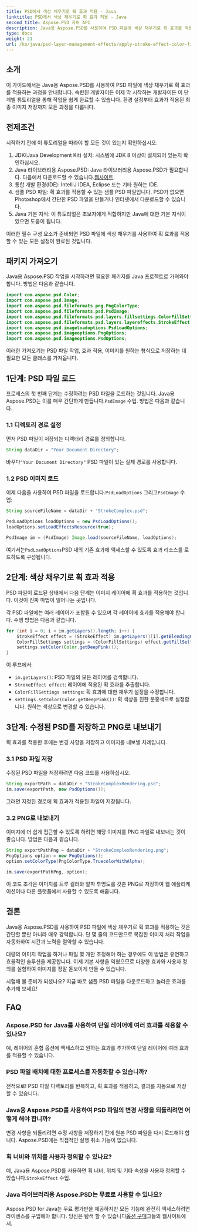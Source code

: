 ```yaml
---
title: PSD에서 색상 채우기로 획 효과 적용 - Java
linktitle: PSD에서 색상 채우기로 획 효과 적용 - Java
second_title: Aspose.PSD 자바 API
description: Java용 Aspose.PSD를 사용하여 PSD 파일에 색상 채우기로 획 효과를 적용하는 방법을 알아보세요. 이미지를 쉽게 향상하려면 이 단계별 가이드를 따르세요.
type: docs
weight: 21
url: /ko/java/psd-layer-management-effects/apply-stroke-effect-color-fill-psd/
---
```

## 소개

이 가이드에서는 Java용 Aspose.PSD를 사용하여 PSD 파일에 색상 채우기로 획 효과를 적용하는 과정을 안내합니다. 숙련된 개발자이든 이제 막 시작하는 개발자이든 이 단계별 튜토리얼을 통해 작업을 쉽게 완료할 수 있습니다. 환경 설정부터 효과가 적용된 최종 이미지 저장까지 모든 과정을 다룹니다.

## 전제조건

시작하기 전에 이 튜토리얼을 따라야 할 모든 것이 있는지 확인하십시오.

1. JDK(Java Development Kit) 설치: 시스템에 JDK 8 이상이 설치되어 있는지 확인하십시오.
2.  Java 라이브러리용 Aspose.PSD: Java 라이브러리용 Aspose.PSD가 필요합니다. 다음에서 다운로드할 수 있습니다.[웹사이트](https://releases.aspose.com/psd/java/).
3. 통합 개발 환경(IDE): IntelliJ IDEA, Eclipse 또는 기타 원하는 IDE.
4. 샘플 PSD 파일: 획 효과를 적용할 수 있는 샘플 PSD 파일입니다. PSD가 없으면 Photoshop에서 간단한 PSD 파일을 만들거나 인터넷에서 다운로드할 수 있습니다.
5. Java 기본 지식: 이 튜토리얼은 초보자에게 적합하지만 Java에 대한 기본 지식이 있으면 도움이 됩니다.

이러한 필수 구성 요소가 준비되면 PSD 파일에 색상 채우기를 사용하여 획 효과를 적용할 수 있는 모든 설정이 완료된 것입니다.

## 패키지 가져오기

Java용 Aspose.PSD 작업을 시작하려면 필요한 패키지를 Java 프로젝트로 가져와야 합니다. 방법은 다음과 같습니다.

```java
import com.aspose.psd.Color;
import com.aspose.psd.Image;
import com.aspose.psd.fileformats.png.PngColorType;
import com.aspose.psd.fileformats.psd.PsdImage;
import com.aspose.psd.fileformats.psd.layers.fillsettings.ColorFillSettings;
import com.aspose.psd.fileformats.psd.layers.layereffects.StrokeEffect;
import com.aspose.psd.imageloadoptions.PsdLoadOptions;
import com.aspose.psd.imageoptions.PngOptions;
import com.aspose.psd.imageoptions.PsdOptions;
```

이러한 가져오기는 PSD 파일 작업, 효과 적용, 이미지를 원하는 형식으로 저장하는 데 필요한 모든 클래스를 가져옵니다.

## 1단계: PSD 파일 로드

 프로세스의 첫 번째 단계는 수정하려는 PSD 파일을 로드하는 것입니다. Java용 Aspose.PSD는 이를 매우 간단하게 만듭니다.`PsdImage` 수업. 방법은 다음과 같습니다.

### 1.1 디렉토리 경로 설정

먼저 PSD 파일이 저장되는 디렉터리 경로를 정의합니다.

```java
String dataDir = "Your Document Directory";
```

 바꾸다`"Your Document Directory"` PSD 파일이 있는 실제 경로를 사용합니다.

### 1.2 PSD 이미지 로드

 이제 다음을 사용하여 PSD 파일을 로드합니다.`PsdLoadOptions` 그리고`PsdImage` 수업:

```java
String sourceFileName = dataDir + "StrokeComplex.psd";

PsdLoadOptions loadOptions = new PsdLoadOptions();
loadOptions.setLoadEffectsResource(true);

PsdImage im = (PsdImage) Image.load(sourceFileName, loadOptions);
```

 여기서는`PsdLoadOptions`PSD 내의 기존 효과에 액세스할 수 있도록 효과 리소스를 로드하도록 구성됩니다.

## 2단계: 색상 채우기로 획 효과 적용

PSD 파일이 로드된 상태에서 다음 단계는 이미지 레이어에 획 효과를 적용하는 것입니다. 이것이 진짜 마법이 일어나는 곳입니다.

각 PSD 파일에는 여러 레이어가 포함될 수 있으며 각 레이어에 효과를 적용해야 합니다. 수행 방법은 다음과 같습니다.

```java
for (int i = 0; i < im.getLayers().length; i++) {
    StrokeEffect effect = (StrokeEffect) im.getLayers()[i].getBlendingOptions().getEffects()[0];
    ColorFillSettings settings = (ColorFillSettings) effect.getFillSettings();
    settings.setColor(Color.getDeepPink());
}
```

이 루프에서:

- `im.getLayers()`: PSD 파일의 모든 레이어를 검색합니다.
- `StrokeEffect effect`: 레이어에 적용된 획 효과를 추출합니다.
- `ColorFillSettings settings`: 획 효과에 대한 채우기 설정을 수정합니다.
- `settings.setColor(Color.getDeepPink())`: 획 색상을 진한 분홍색으로 설정합니다. 원하는 색상으로 변경할 수 있습니다.

## 3단계: 수정된 PSD를 저장하고 PNG로 내보내기

획 효과를 적용한 후에는 변경 사항을 저장하고 이미지를 내보낼 차례입니다.

### 3.1 PSD 파일 저장

수정된 PSD 파일을 저장하려면 다음 코드를 사용하십시오.

```java
String exportPath = dataDir + "StrokeComplexRendering.psd";
im.save(exportPath, new PsdOptions());
```

그러면 지정된 경로에 획 효과가 적용된 파일이 저장됩니다.

### 3.2 PNG로 내보내기

이미지에 더 쉽게 접근할 수 있도록 하려면 해당 이미지를 PNG 파일로 내보내는 것이 좋습니다. 방법은 다음과 같습니다.

```java
String exportPathPng = dataDir + "StrokeComplexRendering.png";
PngOptions option = new PngOptions();
option.setColorType(PngColorType.TruecolorWithAlpha);

im.save(exportPathPng, option);
```

이 코드 조각은 이미지를 트루 컬러와 알파 투명도를 갖춘 PNG로 저장하여 웹 애플리케이션이나 다른 플랫폼에서 사용할 수 있도록 해줍니다.

## 결론

Java용 Aspose.PSD를 사용하여 PSD 파일에 색상 채우기로 획 효과를 적용하는 것은 간단할 뿐만 아니라 매우 강력합니다. 단 몇 줄의 코드만으로 복잡한 이미지 처리 작업을 자동화하여 시간과 노력을 절약할 수 있습니다.

대량의 이미지 작업을 하거나 파일 몇 개만 조정해야 하는 경우에도 이 방법은 유연하고 효율적인 솔루션을 제공합니다. 이제 기본 사항을 익혔으므로 다양한 효과와 사용자 정의를 실험하여 이미지를 정말 돋보이게 만들 수 있습니다.

시험해 볼 준비가 되셨나요? 지금 바로 샘플 PSD 파일을 다운로드하고 놀라운 효과를 추가해 보세요!

## FAQ

### Aspose.PSD for Java를 사용하여 단일 레이어에 여러 효과를 적용할 수 있나요?
예, 레이어의 혼합 옵션에 액세스하고 원하는 효과를 추가하여 단일 레이어에 여러 효과를 적용할 수 있습니다.

### PSD 파일 배치에 대한 프로세스를 자동화할 수 있습니까?
전적으로! PSD 파일 디렉토리를 반복하고, 획 효과를 적용하고, 결과를 자동으로 저장할 수 있습니다.

### Java용 Aspose.PSD를 사용하여 PSD 파일의 변경 사항을 되돌리려면 어떻게 해야 합니까?
변경 사항을 되돌리려면 수정 사항을 저장하기 전에 원본 PSD 파일을 다시 로드해야 합니다. Aspose.PSD에는 직접적인 실행 취소 기능이 없습니다.

### 획 너비와 위치를 사용자 정의할 수 있나요?
 예, Java용 Aspose.PSD를 사용하면 획 너비, 위치 및 기타 속성을 사용자 정의할 수 있습니다.`StrokeEffect` 수업.

### Java 라이브러리용 Aspose.PSD는 무료로 사용할 수 있나요?
 Aspose.PSD for Java는 무료 평가판을 제공하지만 모든 기능에 완전히 액세스하려면 라이센스를 구입해야 합니다. 당신은 탐색 할 수 있습니다[옵션 구매](https://purchase.aspose.com/buy)그들의 웹사이트에서.